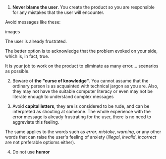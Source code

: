 


   1. **Never blame the user**. You create the product so you are responsible for any mistakes that the user will encounter.

Avoid messages like these:

images

The user is already frustrated.

The better option is to acknowledge that the problem evoked on your side, which is, in fact, true.

It is your job to work on the product to eliminate as many error.... scenarios as possible.

2.  Beware of **the "curse of knowledge"**. You cannot assume that the ordinary person is as acquainted with technical jargon as you are. Also, they may not have the suitable computer literacy or even may not be literate enough to understand complex messages

3. Avoid **capital letters**, they are is considered to be rude, and can be interpreted as shouting at someone. The whole experience with the error message is already frustrating for the user, there is no need to aggreviate this feeling. 

The same applies to the words such as *error*, *mistake*, *warning*, or any other words that can  raise the user's feeling of anxiety (*illegal*, *invalid*, *incorrect* are not preferable optioms either).

4. Do not use **humor**